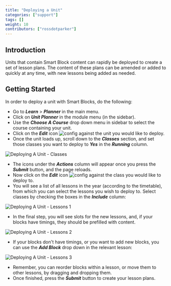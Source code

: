 ```yaml
---
title: "Deploying a Unit"
categories: ["support"]
tags: []
weight: 10
contributors: ["rossdotparker"]
---
```


## Introduction

Units that contain Smart Block content can rapidly be deployed to create a set of lesson plans. The content of these plans can be amended or added to quickly at any time, with new lessons being added as needed.

## Getting Started

In order to deploy a unit with Smart Blocks, do the following:

*   Go to ___Learn___ > ___Planner___ in the main menu.
*   Click on ___Unit Planner___ in the module menu (in the sidebar).
*   Use the ___Choose A Course___ drop down menu in sidebar to select the course containing your unit.
*   Click on the ___Edit___ icon ![config](/wp/2016/08/config.png?classes=inline) against the unit you would like to deploy.
*   Once the unit loads up, scroll down to the ___Classes___ section, and set those classes you want to deploy to ___Yes___ in the ___Running___ column.

![Deploying A Unit - Classes](/wp/2016/08/Deploying-A-Unit-Classes-1024x382.png)

*   The icons under the ___Actions___ column will appear once you press the ___Submit___ button, and the page reloads.
*   Now click on the ___Edit___ icon ![config](/wp/2016/08/config.png?classes=inline) against the class you would like to deploy to.
*   You will see a list of all lessons in the year (according to the timetable), from which you can select the lessons you wish to deploy to. Select classes by checking the boxes in the ___Include___ column:

![Deploying A Unit - Lessons 1](/wp/2016/08/Deploying-A-Unit-Lessons-1-966x1024.png)

*   In the final step, you will see slots for the new lessons, and, if your blocks have timings, they should be prefilled with content.

![Deploying A Unit - Lessons 2](/wp/2016/08/Deploying-A-Unit-Lessons-2-1024x869.png)

*   If your blocks don't have timings, or you want to add new blocks, you can use the ___Add Block___ drop down in the relevant lesson:

![Deploying A Unit - Lessons 3](/wp/2016/08/Deploying-A-Unit-Lessons-3-1024x202.png)

*   Remember, you can reorder blocks within a lesson, or move them to other lessons, by dragging and dropping them.
*   Once finished, press the ___Submit___ button to create your lesson plans.
